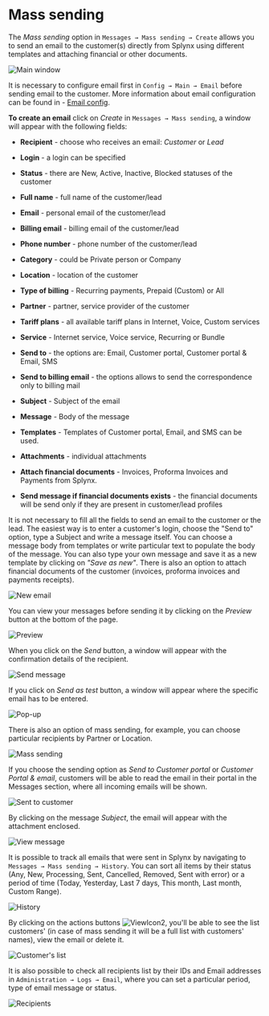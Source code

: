 Mass sending
==============

The *Mass sending* option in `Messages → Mass sending → Create` allows you to send an email to the customer(s) directly from Splynx using different templates and attaching financial or other documents.

![Main window](./main_window.png)

It is necessary to configure email first in `Config → Main → Email` before sending email to the customer. More information about email configuration can be found in - [Email config](configuration/main_configuration/email_config/email_config.md).

**To create an email** click on *Create* in `Messages → Mass sending`, a window will appear with the following fields:  

* **Recipient** - choose who receives an email: *Customer* or *Lead*

* **Login** - a login can be specified

* **Status** - there are New, Active, Inactive, Blocked statuses of the customer

* **Full name** - full name of the customer/lead

* **Email** - personal email of the customer/lead

* **Billing email** - billing email of the customer/lead

* **Phone number** - phone number of the customer/lead

* **Category** -  could be Private person or Company

* **Location** - location of the customer

* **Type of billing** - Recurring payments, Prepaid (Custom) or All

* **Partner** - partner, service provider of the customer

* **Tariff plans** - all available tariff plans in Internet, Voice, Custom services

* **Service** - Internet service, Voice service, Recurring or Bundle

* **Send to** - the options are: Email, Customer portal, Customer portal & Email, SMS

* **Send to billing email** - the options allows to send the correspondence only to billing mail

* **Subject** - Subject of the email

* **Message** - Body of the message

* **Templates** - Templates of Customer portal, Email, and SMS can be used.

* **Attachments** - individual attachments

* **Attach financial documents** - Invoices, Proforma Invoices and Payments from Splynx.

* **Send message if financial documents exists** - the financial documents will be send only if they are present in customer/lead profiles

It is not necessary to fill all the fields to send an email to the customer or the lead. The easiest way is to enter a customer's login, choose the "Send to" option, type a Subject and write a message itself. You can choose a message body from templates or write particular text to populate the body of the message. You can also type your own message and save it as a new template by clicking on *"Save as new"*. There is also an option to attach financial documents of the customer (invoices, proforma invoices and payments receipts).

![New email](./new_email.png)

You can view your messages before sending it by clicking on the *Preview* button at the bottom of the page.

![Preview](./preview.png)

When you click on the *Send* button, a window will appear with the confirmation details of the recipient.

![Send message](./send_message.png)

If you click on *Send as test* button, a window will appear where the specific email has to be entered.

![Pop-up](./pop_up.png)

There is also an option of mass sending, for example, you can choose particular recipients by Partner or Location.

![Mass sending](./mass_sending.png)

If you choose the sending option as *Send to Customer portal* or *Customer Portal & email*, customers will be able to read the email in their portal in the Messages section, where all incoming emails will be shown.

![Sent to customer](./sent_to_customer.png)

By clicking on the message *Subject*, the email will appear with the attachment enclosed.

![View message](./view_message.png)

It is possible to track all emails that were sent in Splynx by navigating to `Messages → Mass sending → History`. You can sort all items by their status (Any, New, Processing, Sent, Cancelled, Removed, Sent with error) or a period of time (Today, Yesterday, Last 7 days, This month, Last month, Custom Range).

![History](./history.png)

By clicking on the actions buttons <icon class="image-icon">![ViewIcon2](./icon2.png)</icon>, you'll be able to see the list customers' (in case of mass sending it will be a full list with customers' names), view the email or delete it.

![Customer's list](./customers_list.png)

It is also possible to check all recipients list by their IDs and Email addresses in `Administration → Logs → Email`, where you can set a particular period, type of email message or status.

![Recipients](./recipients.png)
